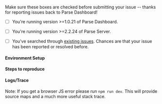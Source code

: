 Make sure these boxes are checked before submitting your issue -- thanks for reporting issues back to Parse Dashboard!

- [ ] You're running version >=1.0.21 of Parse Dashboard.

- [ ] You're running version >=2.2.24 of Parse Server.

- [ ] You've searched through [existing issues](https://github.com/ParsePlatform/parse-dashboard/issues?utf8=%E2%9C%93&q=). Chances are that your issue has been reported or resolved before.

#### Environment Setup


#### Steps to reproduce


#### Logs/Trace
Note: If you get a browser JS error please run `npm run dev`. This will provide source maps and a much more useful stack trace.
